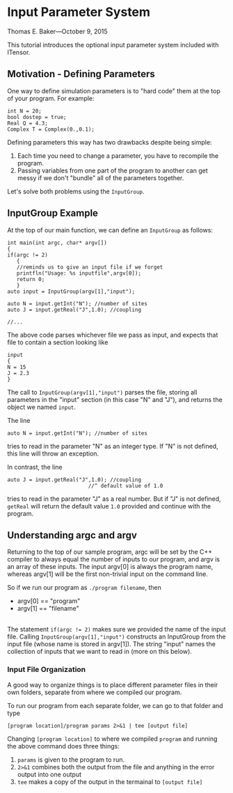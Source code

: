 # Input Parameter System

<span class='article_sig'>Thomas E. Baker&mdash;October 9, 2015</span>

This tutorial introduces the optional input parameter system included with ITensor.

## Motivation - Defining Parameters

One way to define simulation parameters is to "hard code" them at the top of your program.
For example:

    int N = 20;
    bool dostep = true;
    Real Q = 4.3;
    Complex T = Complex(0.,0.1);

Defining parameters this way has two drawbacks despite being simple:

  1. Each time you need to change a parameter, you have to recompile the program. 
  2. Passing variables from one part of the program to another can get messy if we don't "bundle" all of the parameters together.

Let's solve both problems using the `InputGroup`.  

## InputGroup Example

At the top of our main function, we can define an `InputGroup` as follows:

    int main(int argc, char* argv[])
    {
    if(argc != 2) 
       { 
       //reminds us to give an input file if we forget
       printfln("Usage: %s inputfile",argv[0]); 
       return 0; 
       }
    auto input = InputGroup(argv[1],"input");
 
    auto N = input.getInt("N"); //number of sites
    auto J = input.getReal("J",1.0); //coupling

    //...


The above code parses whichever file we pass as input, and expects that file to contain a section looking like

    input 
    {
    N = 15
    J = 2.3
    }

The call to `InputGroup(argv[1],"input")` parses the file, storing all parameters in the "input" section (in this case "N" and "J"),
and returns the object we named `input`.

The line 

    auto N = input.getInt("N"); //number of sites

tries to read in the parameter "N" as an integer type. If "N" is not defined, this line will throw an exception.

In contrast, the line

    auto J = input.getReal("J",1.0); //coupling
                              //^ default value of 1.0

tries to read in the parameter "J" as a real number. But if "J" is not defined, `getReal` will return
the default value `1.0` provided and continue with the program.

## Understanding argc and argv

Returning to the top of our sample program, argc will be set by the C++ compiler to always equal the 
number of inputs to our program, and argv is an array of these inputs.
The input argv[0] is always the program name, whereas argv[1] will be the first non-trivial input on the command line.

So if we run our program as `./program filename`, then
- argv[0] == "program"
- argv[1] == "filename"
<br/><br/>

The statement `if(argc != 2)` makes sure we provided the name of the input file. 
Calling `InputGroup(argv[1],"input")` constructs an InputGroup from the input file 
(whose name is stored in argv[1]). The string "input" names the collection of inputs that we 
want to read in (more on this below).

### Input File Organization

A good way to organize things is to place different parameter files in their own folders, separate from where we compiled our program.

To run our program from each separate folder, we can go to that folder and type

    [program location]/program params 2>&1 | tee [output file]

Changing `[program location]` to where we compiled `program` and running the above command does three things:

  1. `params` is given to the program to run.
  2. `2>&1` combines both the output from the file and anything in the error output into one output
  3.  `tee` makes a copy of the output in the termainal to `[output file]` 

